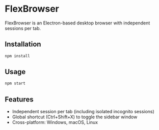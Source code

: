 # FlexBrowser

FlexBrowser is an Electron-based desktop browser with independent sessions per tab.

## Installation

```bash
npm install
```

## Usage

```bash
npm start
```

## Features

- Independent session per tab (including isolated incognito sessions)
- Global shortcut (Ctrl+Shift+X) to toggle the sidebar window
- Cross-platform: Windows, macOS, Linux
